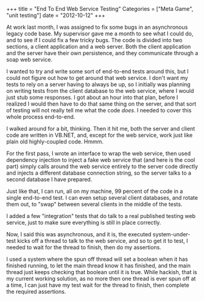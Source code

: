 +++
title = "End To End Web Service Testing"
Categories = ["Meta Game", "unit testing"]
date = "2012-10-12"
+++
<p>
  At work last month, I was assigned to fix some bugs in an
  asynchronous legacy code base. My supervisor gave me a month to see
  what I could do, and to see if I could fix a few tricky bugs. The
  code is divided into two sections, a client application and a web
  server. Both the client application and the server have their own
  persistence, and they communicate through a soap web service.
</p>
<p>
  I wanted to try and write some sort of end-to-end tests around this,
  but I could not figure out how to get around that web service. I
  don&#039;t want my tests to rely on a server having to always be up,
  so I initially was planning on writing tests from the client
  database to the web service, where I would just stub some responses.
  I got about an hour into that plan, before I realized I would then
  have to do that same thing on the server, and that sort of testing
  will not really tell me what the code <i>does</i>. I needed to cover
  this whole process end-to-end.
</p>
<p>
 I walked around for a bit, thinking. Then it hit me, both the server
 and client code are written in VB.NET, and, except for the web service, work
 just like plain old highly-coupled code. Hmmm.
</p>
<p>
 For the first pass, I wrote an interface to wrap the web service,
 then used dependency injection to inject a fake web service that (and
 here is the cool part) simply calls around the web service entirely
 to the server code directly and injects a different database
 connection string, so the server talks to a second database I have
 prepared.
</p>
<p>
 Just like that, I can run, all on my machine, 99 percent of the code
 in a single end-to-end test. I can even setup several client
 databases, and rotate them out, to &quot;swap&quot; between several
 clients in the middle of the tests.
</p>
<p>
 I added a few &quot;integration&quot; tests that do talk to a real
 published testing web service, just to make sure everything is still
 in place correctly.
</p>
<p>
  Now, I said this was asynchronous, and it is, the executed
  system-under-test kicks off a thread to talk to the web service, and
  so to get it to test, I needed to wait for the thread to finish,
  then do my assertions.
</p>
<p>
 I used a system where the spun off thread will set a boolean when it
 has finished running, to let the main thread know it has finished,
 and the main thread just keeps checking that boolean until it is
 true. While hackish, that is my current working solution, as no more
 then one thread is ever spun off at a time, I can just have my test
 wait for the thread to finish, then complete the required assertions.
</p>
